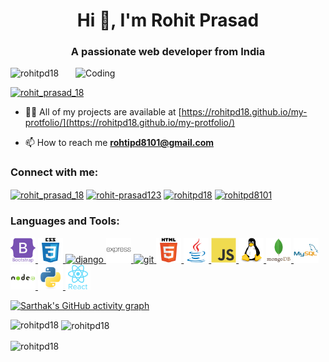 <h1 align="center">Hi 👋, I'm Rohit Prasad</h1>
<h3 align="center">A passionate web developer from India</h3>
<img align="right" alt="Coding" width="400" src="https://cdn3d.iconscout.com/3d/premium/thumb/web-developer-5019745-4183732.png">

<p align="left"> <img src="https://komarev.com/ghpvc/?username=rohitpd18&label=Profile%20views&color=0e75b6&style=flat" alt="rohitpd18" /> </p>

<p align="left"> <a href="https://twitter.com/rohit_prasad_18" target="blank"><img src="https://img.shields.io/twitter/follow/rohit_prasad_18?logo=twitter&style=for-the-badge" alt="rohit_prasad_18" /></a> </p>

- 👨‍💻 All of my projects are available at [https://rohitpd18.github.io/my-protfolio/](https://rohitpd18.github.io/my-protfolio/)

- 📫 How to reach me **rohtipd8101@gmail.com**

<h3 align="left">Connect with me:</h3>
<p align="left">
<a href="https://twitter.com/rohit_prasad_18" target="blank"><img align="center" src="https://raw.githubusercontent.com/rahuldkjain/github-profile-readme-generator/master/src/images/icons/Social/twitter.svg" alt="rohit_prasad_18" height="30" width="40" /></a>
<a href="https://linkedin.com/in/rohit-prasad123" target="blank"><img align="center" src="https://raw.githubusercontent.com/rahuldkjain/github-profile-readme-generator/master/src/images/icons/Social/linked-in-alt.svg" alt="rohit-prasad123" height="30" width="40" /></a>
<a href="https://instagram.com/rohitpd18" target="blank"><img align="center" src="https://raw.githubusercontent.com/rahuldkjain/github-profile-readme-generator/master/src/images/icons/Social/instagram.svg" alt="rohitpd18" height="30" width="40" /></a>
<a href="https://www.hackerrank.com/rohitpd8101" target="blank"><img align="center" src="https://raw.githubusercontent.com/rahuldkjain/github-profile-readme-generator/master/src/images/icons/Social/hackerrank.svg" alt="rohitpd8101" height="30" width="40" /></a>
</p>

<h3 align="left">Languages and Tools:</h3>
<p align="left"> <a href="https://getbootstrap.com" target="_blank" rel="noreferrer"> <img src="https://raw.githubusercontent.com/devicons/devicon/master/icons/bootstrap/bootstrap-plain-wordmark.svg" alt="bootstrap" width="40" height="40"/> </a> <a href="https://www.w3schools.com/css/" target="_blank" rel="noreferrer"> <img src="https://raw.githubusercontent.com/devicons/devicon/master/icons/css3/css3-original-wordmark.svg" alt="css3" width="40" height="40"/> </a> <a href="https://www.djangoproject.com/" target="_blank" rel="noreferrer"> <img src="https://cdn.worldvectorlogo.com/logos/django.svg" alt="django" width="40" height="40"/> </a> <a href="https://expressjs.com" target="_blank" rel="noreferrer"> <img src="https://raw.githubusercontent.com/devicons/devicon/master/icons/express/express-original-wordmark.svg" alt="express" width="40" height="40"/> </a> <a href="https://git-scm.com/" target="_blank" rel="noreferrer"> <img src="https://www.vectorlogo.zone/logos/git-scm/git-scm-icon.svg" alt="git" width="40" height="40"/> </a> <a href="https://www.w3.org/html/" target="_blank" rel="noreferrer"> <img src="https://raw.githubusercontent.com/devicons/devicon/master/icons/html5/html5-original-wordmark.svg" alt="html5" width="40" height="40"/> </a> <a href="https://www.java.com" target="_blank" rel="noreferrer"> <img src="https://raw.githubusercontent.com/devicons/devicon/master/icons/java/java-original.svg" alt="java" width="40" height="40"/> </a> <a href="https://developer.mozilla.org/en-US/docs/Web/JavaScript" target="_blank" rel="noreferrer"> <img src="https://raw.githubusercontent.com/devicons/devicon/master/icons/javascript/javascript-original.svg" alt="javascript" width="40" height="40"/> </a> <a href="https://www.linux.org/" target="_blank" rel="noreferrer"> <img src="https://raw.githubusercontent.com/devicons/devicon/master/icons/linux/linux-original.svg" alt="linux" width="40" height="40"/> </a> <a href="https://www.mongodb.com/" target="_blank" rel="noreferrer"> <img src="https://raw.githubusercontent.com/devicons/devicon/master/icons/mongodb/mongodb-original-wordmark.svg" alt="mongodb" width="40" height="40"/> </a> <a href="https://www.mysql.com/" target="_blank" rel="noreferrer"> <img src="https://raw.githubusercontent.com/devicons/devicon/master/icons/mysql/mysql-original-wordmark.svg" alt="mysql" width="40" height="40"/> </a> <a href="https://nodejs.org" target="_blank" rel="noreferrer"> <img src="https://raw.githubusercontent.com/devicons/devicon/master/icons/nodejs/nodejs-original-wordmark.svg" alt="nodejs" width="40" height="40"/> </a> <a href="https://www.python.org" target="_blank" rel="noreferrer"> <img src="https://raw.githubusercontent.com/devicons/devicon/master/icons/python/python-original.svg" alt="python" width="40" height="40"/> </a> <a href="https://reactjs.org/" target="_blank" rel="noreferrer"> <img src="https://raw.githubusercontent.com/devicons/devicon/master/icons/react/react-original-wordmark.svg" alt="react" width="40" height="40"/> </a> </p>

[![Sarthak's GitHub activity graph](https://activity-graph.herokuapp.com/graph?username=rohitpd18&&theme=xcode)](https://rohitpd18.github.io/)

<p><img align="left" src="https://github-readme-stats.vercel.app/api/top-langs?username=rohitpd18&show_icons=true&locale=en&layout=compact&theme=tokyonight" alt="rohitpd18" /></p>

<p>&nbsp;<img align="center" src="https://github-readme-stats.vercel.app/api?username=rohitpd18&show_icons=true&locale=en&theme=tokyonight" alt="rohitpd18" /></p>

<p><img align="center" src="https://github-readme-streak-stats.herokuapp.com/?user=rohitpd18&theme=tokyonight" alt="rohitpd18" /></p>
